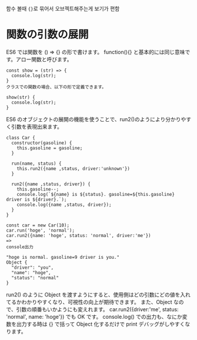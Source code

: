 함수 볼때 `{}`로 묶어서 오브젝트해주는게 보기가 편함

# 関数の引数の展開

ES6 では関数を () => {} の形で書けます。 function(){} と基本的には同じ意味です。アロー関数と呼びます。

```
const show = (str) => {
  console.log(str);
}
クラスでの関数の場合、以下の形で定義できます。

show(str) {
  console.log(str);
}
```

ES6 のオブジェクトの展開の機能を使うことで、run2()のようにより分かりやすく引数を表現出来ます。

```
class Car {
  constructor(gasoline) {
    this.gasoline = gasoline;
  }

  run(name, status) {
    this.run2({name ,status, driver:'unknown'})
  }

  run2({name ,status, driver}) {
    this.gasoline--;
    console.log(`${name} is ${status}. gasoline=${this.gasoline} driver is ${driver}.`);
    console.log({name ,status, driver});
  }
}

const car = new Car(10);
car.run('hoge', 'normal');
car.run2({name: 'hoge', status: 'normal', driver:'me'})
=>
console出力

"hoge is normal. gasoline=9 driver is you."
Object {
  "driver": "you",
  "name": "hoge",
  "status": "normal"
}
```

run2() のように Object を渡すようにすると、使用側はどの引数にどの値を入れてるかわかりやすくなり、可視性の向上が期待できます。
また、Object なので、引数の順番もいかようにも変えれます。
car.run2({driver:'me', status: 'normal', name: 'hoge'}) でも OK です。
console.log() での出力も、なにか変数を出力する時は {} で括って Object 化するだけで print デバッグがしやすくなります。
